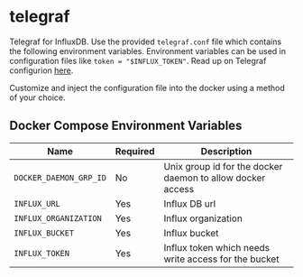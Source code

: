 # telegraf

Telegraf for InfluxDB. Use the provided `telegraf.conf` file which contains the following environment variables. Environment variables can be used in configuration files like `token = "$INFLUX_TOKEN"`. Read up on Telegraf configurion [here](https://docs.influxdata.com/telegraf/v1.31/configuration/).

Customize and inject the configuration file into the docker using a method of your choice.

## Docker Compose Environment Variables

| Name                   | Required | Description                                                |
| ---------------------- | -------- | ---------------------------------------------------------- |
| `DOCKER_DAEMON_GRP_ID` | No       | Unix group id for the docker daemon to allow docker access |
| `INFLUX_URL`           | Yes      | Influx DB url                                              |
| `INFLUX_ORGANIZATION`  | Yes      | Influx organization                                        |
| `INFLUX_BUCKET`        | Yes      | Influx bucket                                              |
| `INFLUX_TOKEN`         | Yes      | Influx token which needs write access for the bucket       |
